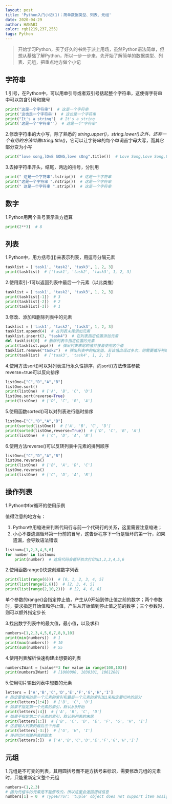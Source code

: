 ```yaml
---
layout: post
title: 'Python入门小记(1)：简单数据类型、列表、元组'
date: 2020-04-29
author: HANABI
color: rgb(219,237,255)
tags: Python
---
```

> 开始学习Python，买了好久的书终于派上用场，虽然Python语法简单，但想从基础了解Python，所以一步一步来，先开始了解简单的数据类型、列表、元组，把重点地方做个小记



## 字符串

1.引号，在Python中，可以用单引号或者双引号括起整个字符串，这使得字符串中可以包含引号和撇号

```python
print("这是一个字符串")  # 这是一个字符串
print('这也是一个字符串')  # 这也是一个字符串
print("It's a string")  # It's a string
print('这是一个"字符串"')  # 这是一个"字符串"
```

2.修改字符串的大小写，除了熟悉的 *string.upper()*，*string.lower()*之外，还有一个有用的方法叫做*string.title()*，它可以让字符串的每个单词首字母大写，而其它部分变为小写

```python
print("love song,lOvE SONG,love sOng".title())  # Love Song,Love Song,Love Song
```

3.去掉字符串开头，结尾，两边的括号，分别用

```python
print(" 这是一个字符串".lstrip())  # 这是一个字符串
print("这是一个字符串 ".rstrip())  # 这是一个字符串
print(" 这是一个字符串 ".strip())  # 这是一个字符串
```



## 数字
1.Python用两个乘号表示乘方运算

```python
print(2**3)  # 8
```

## 列表
1.Python中，用方括号([])来表示列表，用逗号分隔元素

```python
tasklist = ['task1', 'task2', 'task3', 1, 2, 3]
print(tasklist)  # ['task1', 'task2', 'task3', 1, 2, 3]
```

2.使用索引-1可以返回列表中最后一个元素（以此类推）

```python
tasklist = ['task1', 'task2', 'task3', 1, 2, 3]
print(tasklist[-1])  # 3
print(tasklist[-2])  # 2
print(tasklist[-3])  # 1
```

3.修改、添加和删除列表中的元素

```python
tasklist = ['task1', 'task2', 'task3', 1, 2, 3]
tasklist.append(4)  # 在列表末尾添加元素
tasklist.insert(3, "task4")  # 在列表指定位置添加元素
del tasklist[0]  # 删除列表中指定位置的元素
print(tasklist.pop())  # 弹出列表末尾的值并接着使用这个值
tasklist.remove("task2")  # 弹出列表中的指定值，若该值出现过多次，则需要循环判断
print(tasklist)  # ['task3', 'task4', 1, 2, 3]
```

4.使用方法sort()可以对列表进行永久性排序，向sort()方法传递参数reverse=true可以反向排序

```python
listOne=["C","D","A","B"]
listOne.sort()
print(listOne)  # ['A', 'B', 'C', 'D']
listOne.sort(reverse=True)
print(listOne)  # ['D', 'C', 'B', 'A']
```

5.使用函数sorted()可以对列表进行临时排序

```python
listOne=["C","D","A","B"]
print(sorted(listOne))  # ['A', 'B', 'C', 'D']
print(sorted(listOne,reverse=True))  # ['D', 'C', 'B', 'A']
print(listOne)  # ['C', 'D', 'A', 'B']
```

6.使用方法reverse()可以反转列表中元素的排列顺序

```python
listOne=["C","D","A","B"]
listOne.reverse()
print(listOne)  # ['B', 'A', 'D', 'C']
listOne.reverse()
print(listOne)  # ['C', 'D', 'A', 'B']
```


## 操作列表
1.Python中for循环的使用示例

值得注意的地方有：

1. Python中用缩进来判断代码行与前一个代码行的关系，这里需要注意缩进；
2. 小心不要遗漏循环第一行前的冒号，这告诉程序下一行是循环的第一行，如果遗漏，会导致语法错误


```python
listnum=[1,2,3,4,5,6]
for number in listnum:
    print(number)  # 这段代码会循环依次打印出1,2,3,4,5,6
```

2.使用函数range()快速创建数字列表

```python
print(list(range(6)))  # [0, 1, 2, 3, 4, 5]
print(list(range(2,6)))  # [2, 3, 4, 5]
print(list(range(2,10,2)))  # [2, 4, 6, 8]
```
单个参数的range()会指定停止值，产生从0开始到停止值之前的数字；两个参数时，要求指定开始值和停止值，产生从开始值到停止值之前的数字；三个参数时，则可以额外指定步长

3.找出数字列表中的最大值，最小值，以及求和

```python
numbers=[1,2,3,4,5,6,7,8,9,10]
print(min(numbers))  # 1
print(max(numbers))  # 10
print(sum(numbers))  # 55
```

4.使用列表解析快速构建出想要的列表

```python
numbersIWant = [value**3 for value in range(100,103)]
print(numbersIWant)  # [1000000, 1030301, 1061208]
```

5.使用切片输出列表中想要的元素

```python
letters = ['A','B','C','D','E','F','G','H','I']
# 指定要使用的第一个元素的索引和最后一个元素的索引加1来指定要切片的部分
print(letters[1:4])  # ['B', 'C', 'D']
# 如果不指定第一个元素的索引，默认从0开始
print(letters[:4])  # ['A', 'B', 'C', 'D']
# 如果不指定第二个元素的索引，默认到列表的末尾
print(letters[1:])  # ['B', 'C', 'D', 'E', 'F', 'G', 'H', 'I']
# 这里输入列表的最后三个元素
print(letters[-3:])  # ['G', 'H', 'I']
# 使用切片创建列表的副本
print(letters[:])  # ['A','B','C','D','E','F','G','H','I']
```

## 元组

1.元组是不可变的列表，其用圆括号而不是方括号来标识，需要修改元组的元素时，只能重新定义整个元组

```python
numbers=(1,2,3)
# 因为元组中的元素是不能修改的，所以这里会返回错误信息
numbers[1] = 0  # TypeError: 'tuple' object does not support item assignment
```

